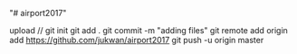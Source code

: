 "# airport2017" 

upload //
git init
git add .
git commit -m "adding files"
git remote add origin add https://github.com/jukwan/airport2017
git push -u origin master
